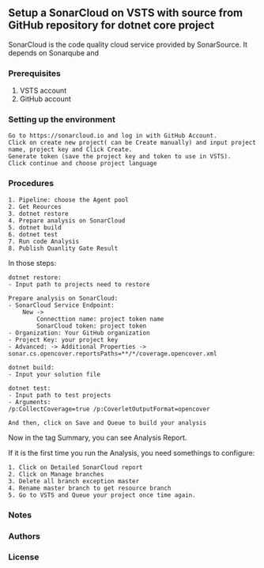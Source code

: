 ## Setup a SonarCloud on VSTS with source from GitHub repository for dotnet core project
SonarCloud is the code quality cloud service provided by SonarSource.
It depends on Sonarqube and 

### Prerequisites
1. VSTS account
2. GitHub account

### Setting up the environment
    Go to https://sonarcloud.io and log in with GitHub Account.
    Click on create new project( can be Create manually) and input project name, project key and Click Create.
    Generate token (save the project key and token to use in VSTS).
    Click continue and choose project language

### Procedures
```
1. Pipeline: choose the Agent pool
2. Get Reources
3. dotnet restore
4. Prepare analysis on SonarCloud
5. dotnet build
6. dotnet test
7. Run code Analysis
8. Publish Quanlity Gate Result
```
In those steps:
``` 
dotnet restore:
- Input path to projects need to restore
```
```
Prepare analysis on SonarCloud:
- SonarCloud Service Endpoint: 
    New -> 
        Connecttion name: project token name
        SonarCloud token: project token
- Organization: Your GitHub organization
- Project Key: your project key
- Advanced: -> Additional Properties -> sonar.cs.opencover.reportsPaths=**/*/coverage.opencover.xml
```
```
dotnet build:
- Input your solution file
```
```
dotnet test:
- Input path to test projects
- Arguments: 
/p:CollectCoverage=true /p:CoverletOutputFormat=opencover

And then, click on Save and Queue to build your analysis
```

Now in the tag Summary, you can see Analysis Report.

If it is the first time you run the Analysis, you need somethings to configure: 
```
1. Click on Detailed SonarCloud report 
2. Click on Manage branches
3. Delete all branch exception master
4. Rename master branch to get resource branch
5. Go to VSTS and Queue your project once time again.
```
### Notes

### Authors

### License